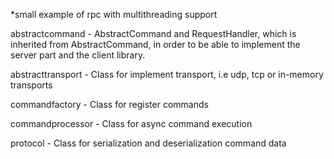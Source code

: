 *small example of rpc with multithreading support

abstractcommand - AbstractCommand and RequestHandler, which is inherited from AbstractCommand, in order to be able to implement the server part and the client library.

abstracttransport - Class for implement transport, i.e udp, tcp or in-memory transports

commandfactory - Class for register commands

commandprocessor - Class for async command execution

protocol - Class for serialization and deserialization command data
